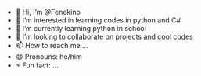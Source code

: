 - 👋 Hi, I’m @Fenekino
- 👀 I’m interested in learning codes in python and C#
- 🌱 I’m currently learning python in school
- 💞️ I’m looking to collaborate on projects and cool codes
- 📫 How to reach me ...
- 😄 Pronouns: he/him
- ⚡ Fun fact: ...

<!---
Fenekino/Fenekino is a ✨ special ✨ repository because its `README.md` (this file) appears on your GitHub profile.
You can click the Preview link to take a look at your changes.
--->
